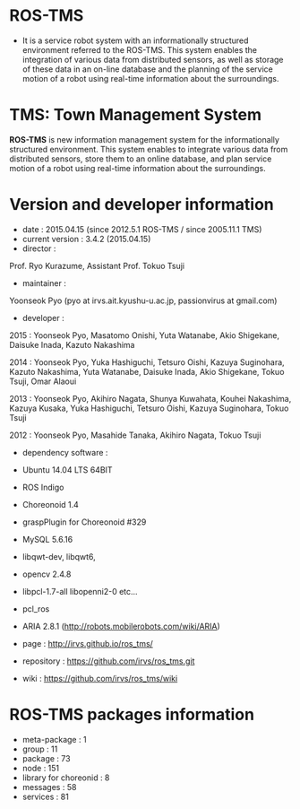 # ROS-TMS
* It is a service robot system with an informationally structured environment referred to the ROS-TMS. This system enables the integration of various data from distributed sensors, as well as storage of these data in an on-line database and the planning of the service motion of a robot using real-time information about the surroundings.

# TMS: Town Management System
**ROS-TMS** is new information management system for the informationally structured environment. This system enables to integrate various data from distributed sensors, store them to an online database, and plan service motion of a robot using real-time information about the surroundings.

# Version and developer information
* date : 2015.04.15 (since 2012.5.1 ROS-TMS / since 2005.11.1 TMS)
* current version : 3.4.2 (2015.04.15)
* director :

 Prof. Ryo Kurazume, Assistant Prof. Tokuo Tsuji

* maintainer :

 Yoonseok Pyo (pyo at irvs.ait.kyushu-u.ac.jp, passionvirus at gmail.com)

* developer :

 2015 : Yoonseok Pyo, Masatomo Onishi, Yuta Watanabe, Akio Shigekane, Daisuke Inada, Kazuto Nakashima

 2014 : Yoonseok Pyo, Yuka Hashiguchi, Tetsuro Oishi, Kazuya Suginohara, Kazuto Nakashima, Yuta Watanabe, Daisuke Inada, Akio Shigekane, Tokuo Tsuji, Omar Alaoui

 2013 : Yoonseok Pyo, Akihiro Nagata, Shunya Kuwahata, Kouhei Nakashima, Kazuya Kusaka, Yuka Hashiguchi, Tetsuro Oishi, Kazuya Suginohara, Tokuo Tsuji

 2012 : Yoonseok Pyo, Masahide Tanaka, Akihiro Nagata, Tokuo Tsuji

* dependency software :
 * Ubuntu 14.04 LTS 64BIT
 * ROS Indigo
 * Choreonoid 1.4 
 * graspPlugin for Choreonoid #329
 * MySQL 5.6.16
 * libqwt-dev, libqwt6, 
 * opencv 2.4.8 
 * libpcl-1.7-all libopenni2-0 etc...
 * pcl_ros
 * ARIA 2.8.1 (http://robots.mobilerobots.com/wiki/ARIA)

* page : http://irvs.github.io/ros_tms/
* repository : https://github.com/irvs/ros_tms.git
* wiki : https://github.com/irvs/ros_tms/wiki

# ROS-TMS packages information
* meta-package : 1
* group : 11
* package : 73
* node : 151
* library for choreonid : 8
* messages : 58
* services : 81 
